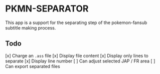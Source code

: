 # PKMN-SEPARATOR

This app is a support for the separating step of the pokemon-fansub subtitle making process.

## Todo

[x] Charge an `.ass` file
[x] Display file content
[x] Display only lines to separate
[x] Display line number
[ ] Can adjust selected JAP / FR area
[ ] Can export separated files